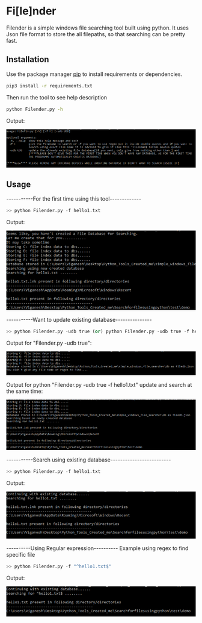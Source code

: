 # Fi[le]nder

Filender is a simple windows file searching tool built using python.
It uses Json file format to store the all filepaths, so that searching can be pretty fast.

## Installation

Use the package manager [pip](https://pip.pypa.io/en/stable/) to install requirements or dependencies.

```bash
pip3 install -r requirements.txt
```
Then run the tool to see help description
```bash
python Filender.py -h
```
Output:


![](Images/helpoutput.png)


## Usage
-----------For the first time using this tool-------------
```python
>> python Filender.py -f hello1.txt
```
Output:

![](Images/firsttime.png)


-----------Want to update existing database---------------
```python
>> python Filender.py -udb true (or) python Filender.py -udb true -f hello1.txt
```
Output for "Filender.py -udb true":

![](Images/update.png)

Output for python "Filender.py -udb true -f hello1.txt" update and search at the same time:

![](Images/updateandsearch.png)

-----------Search using existing database-------------------------
```python
>> python Filender.py -f hello1.txt
```
Output:

![](Images/searchwithexistingdb.png)

----------Using Regular expression----------
Example using regex to find specific file

```python 
>> python Filender.py -f "^hello1.txt$"
```
Output:

![](Images/specific.png)

